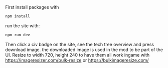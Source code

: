 First install packages with
```bash
npm install
```

run the site with:
```bash
npm run dev
```

Then click a civ badge on the site, see the tech tree overview and press download image. the downloaded image is used in the mod to be part of the UI.
Resize to width 720, height 240 to have them all work ingame with https://imageresizer.com/bulk-resize or https://bulkimageresize.com/
